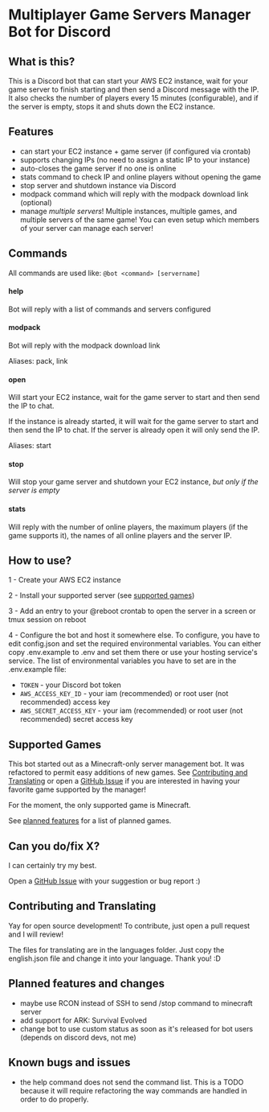# Multiplayer Game Servers Manager Bot for Discord

## What is this?
This is a Discord bot that can start your AWS EC2 instance, wait for your game server to finish starting and then send a Discord message with the IP.
It also checks the number of players every 15 minutes (configurable), and if the server is empty, stops it and shuts down the EC2 instance.

## Features
- can start your EC2 instance + game server (if configured via crontab)
- supports changing IPs (no need to assign a static IP to your instance)
- auto-closes the game server if no one is online
- stats command to check IP and online players without opening the game
- stop server and shutdown instance via Discord
- modpack command which will reply with the modpack download link (optional)
- manage *multiple servers*! Multiple instances, multiple games, and multiple servers of the same game! You can even setup which members of your server can manage each server!

## Commands
All commands are used like: `@bot <command> [servername]`
#### help
Bot will reply with a list of commands and servers configured

#### modpack
Bot will reply with the modpack download link

Aliases: pack, link
#### open
Will start your EC2 instance, wait for the game server to start and then send the IP to chat.

If the instance is already started, it will wait for the game server to start and then send the IP to chat. If the server is already open it will only send the IP.

Aliases: start
#### stop
Will stop your game server and shutdown your EC2 instance, *but only if the server is empty*
#### stats
Will reply with the number of online players, the maximum players (if the game supports it), the names of all online players and the server IP.


## How to use?
1 - Create your AWS EC2 instance

2 - Install your supported server (see [supported games](#supported-games))

3 - Add an entry to your @reboot crontab to open the server in a screen or tmux session on reboot

4 - Configure the bot and host it somewhere else. To configure, you have to edit config.json and set the required environmental variables. You can either copy .env.example to .env and set them there or use your hosting service's service. The list of environmental variables you have to set are in the .env.example file:
- `TOKEN` - your Discord bot token
- `AWS_ACCESS_KEY_ID` - your iam (recommended) or root user (not recommended) access key
- `AWS_SECRET_ACCESS_KEY` - your iam (recommended) or root user (not recommended) secret access key

## Supported Games
This bot started out as a Minecraft-only server management bot. It was refactored to permit easy additions of new games. See [Contributing and Translating](#contributing-and-translating) or open a [GitHub Issue](https://github.com/nichogx/game-servers-manager-bot/issues) if you are interested in having your favorite game supported by the manager! 

For the moment, the only supported game is Minecraft.

See [planned features](#planned-features-and-changes) for a list of planned games.

## Can you do/fix X?
I can certainly try my best.

Open a [GitHub Issue](https://github.com/nichogx/game-servers-manager-bot/issues) with your suggestion or bug report :)

## Contributing and Translating
Yay for open source development!
To contribute, just open a pull request and I will review!

The files for translating are in the languages folder. Just copy the english.json file and change it into your language. Thank you! :D

## Planned features and changes
- maybe use RCON instead of SSH to send /stop command to minecraft server
- add support for ARK: Survival Evolved
- change bot to use custom status as soon as it's released for bot users (depends on discord devs, not me)

## Known bugs and issues
- the help command does not send the command list. This is a TODO because it will require refactoring the way commands are handled in order to do properly.